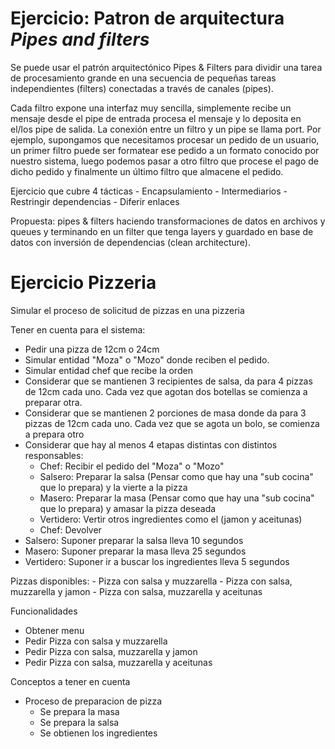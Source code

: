 # Ejercicio: Patron de arquitectura **_Pipes and filters_**

Se puede usar el patrón arquitectónico Pipes & Filters para dividir una tarea de procesamiento grande en una secuencia de pequeñas tareas independientes (filters) conectadas a través de canales (pipes).

Cada filtro expone una interfaz muy sencilla, simplemente recibe un mensaje desde el pipe de entrada procesa el mensaje y lo deposita en el/los pipe de salida. La conexión entre un filtro y un pipe se llama port.
Por ejemplo, supongamos que necesitamos procesar un pedido de un usuario, un primer filtro puede ser formatear ese pedido a un formato conocido por nuestro sistema, luego podemos pasar a otro filtro que procese el pago de dicho pedido y finalmente un último filtro que almacene el pedido.

Ejercicio que cubre 4 tácticas - Encapsulamiento - Intermediarios - Restringir dependencias - Diferir enlaces

Propuesta: pipes & filters haciendo transformaciones de datos en archivos y queues y terminando en un filter que tenga layers y guardado en base de datos con inversión de dependencias (clean architecture).

# Ejercicio Pizzeria

Simular el proceso de solicitud de pizzas en una pizzeria

Tener en cuenta para el sistema:

- Pedir una pizza de 12cm o 24cm
- Simular entidad "Moza" o "Mozo" donde reciben el pedido.
- Simular entidad chef que recibe la orden
- Considerar que se mantienen 3 recipientes de salsa, da para 4 pizzas de 12cm cada uno. Cada vez que agotan dos botellas se comienza a preparar otra.
- Considerar que se mantienen 2 porciones de masa donde da para 3 pizzas de 12cm cada uno. Cada vez que se agota un bolo, se comienza a prepara otro
- Considerar que hay al menos 4 etapas distintas con distintos responsables:
  - Chef: Recibir el pedido del "Moza" o "Mozo"
  - Salsero: Preparar la salsa (Pensar como que hay una "sub cocina" que lo prepara) y la vierte a la pizza
  - Masero: Preparar la masa (Pensar como que hay una "sub cocina" que lo prepara) y amasar la pizza deseada
  - Vertidero: Vertir otros ingredientes como el (jamon y aceitunas)
  - Chef: Devolver
- Salsero: Suponer preparar la salsa lleva 10 segundos
- Masero: Suponer preparar la masa lleva 25 segundos
- Vertidero: Suponer ir a buscar los ingredientes lleva 5 segundos

Pizzas disponibles: - Pizza con salsa y muzzarella - Pizza con salsa, muzzarella y jamon - Pizza con salsa, muzzarella y aceitunas

Funcionalidades

- Obtener menu
- Pedir Pizza con salsa y muzzarella
- Pedir Pizza con salsa, muzzarella y jamon
- Pedir Pizza con salsa, muzzarella y aceitunas

Conceptos a tener en cuenta

- Proceso de preparacion de pizza
  - Se prepara la masa
  - Se prepara la salsa
  - Se obtienen los ingredientes
